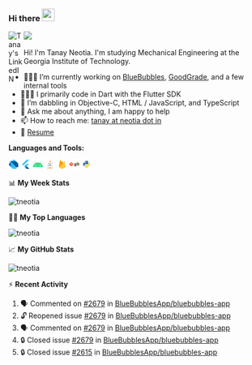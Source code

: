 ### Hi there <img src="https://media.giphy.com/media/hvRJCLFzcasrR4ia7z/giphy.gif" width="25px" height="25px">
<a href="https://www.linkedin.com/in/tneotia/">
  <img align="left" alt="Tanay's LinkedIN" width="30px" src="https://iconmonstr.com/wp-content/g/gd/makefg.php?i=../releases/preview/2012/png/iconmonstr-linkedin-3.png&r=10&g=102&b=194" />
</a>

![](https://visitor-badge.glitch.me/badge?page_id=tneotia.tneotia)


Hi! I'm Tanay Neotia. I'm studying Mechanical Engineering at the Georgia Institute of Technology. 

- 👨🏽‍💻 I’m currently working on [BlueBubbles](https://github.com/BlueBubblesApp), [GoodGrade](https://github.com/tneotia/HLSGrades), and a few internal tools
- 👨🏽‍💻 I primarily code in Dart with the Flutter SDK
- 🌱 I’m dabbling in Objective-C, HTML / JavaScript, and TypeScript
- 💬 Ask me about anything, I am happy to help
- 📫 How to reach me: [tanay at neotia dot in](mailto://tanay@neotia.in)
- 📝 [Resume](https://drive.google.com/file/d/1zlV1XXz1qV1TZeIYtkQ2bvopnYlI753g/view?usp=sharing)

**Languages and Tools:**  

<code><img height="20" src="https://raw.githubusercontent.com/github/explore/80688e429a7d4ef2fca1e82350fe8e3517d3494d/topics/dart/dart.png"></code>
<code><img height="20" src="https://raw.githubusercontent.com/github/explore/80688e429a7d4ef2fca1e82350fe8e3517d3494d/topics/flutter/flutter.png"></code>
<code><img height="20" src="https://raw.githubusercontent.com/github/explore/80688e429a7d4ef2fca1e82350fe8e3517d3494d/topics/android/android.png"></code>
<code><img height="20" src="https://raw.githubusercontent.com/github/explore/80688e429a7d4ef2fca1e82350fe8e3517d3494d/topics/java/java.png"></code>
<code><img height="20" src="https://raw.githubusercontent.com/github/explore/80688e429a7d4ef2fca1e82350fe8e3517d3494d/topics/firebase/firebase.png"></code>
<code><img height="20" src="https://raw.githubusercontent.com/github/explore/80688e429a7d4ef2fca1e82350fe8e3517d3494d/topics/git/git.png"></code>
<code><img height="20" src="https://raw.githubusercontent.com/github/explore/80688e429a7d4ef2fca1e82350fe8e3517d3494d/topics/python/python.png"></code>

📊 **My Week Stats**

<p> <img src="https://github-readme-stats.vercel.app/api/wakatime?username=tneotia&theme=dark" alt="tneotia" /> </p>

👨‍💻 **My Top Languages**

<p> <img src="https://github-readme-stats.tneotia.vercel.app/api/top-langs?username=tneotia&theme=dark" alt="tneotia" /> </p>

📈 **My GitHub Stats**

<p> <img src="https://github-readme-stats.tneotia.vercel.app/api?username=tneotia&show_icons=true&count_private=true&theme=dark&include_all_commits=true" alt="tneotia" /> </p>
  
:zap: **Recent Activity**

<!--START_SECTION:activity-->
1. 🗣 Commented on [#2679](https://github.com/BlueBubblesApp/bluebubbles-app/issues/2679#issuecomment-2068133505) in [BlueBubblesApp/bluebubbles-app](https://github.com/BlueBubblesApp/bluebubbles-app)
2. 🔓 Reopened issue [#2679](https://github.com/BlueBubblesApp/bluebubbles-app/issues/2679) in [BlueBubblesApp/bluebubbles-app](https://github.com/BlueBubblesApp/bluebubbles-app)
3. 🗣 Commented on [#2679](https://github.com/BlueBubblesApp/bluebubbles-app/issues/2679#issuecomment-2068133466) in [BlueBubblesApp/bluebubbles-app](https://github.com/BlueBubblesApp/bluebubbles-app)
4. 🔒 Closed issue [#2679](https://github.com/BlueBubblesApp/bluebubbles-app/issues/2679) in [BlueBubblesApp/bluebubbles-app](https://github.com/BlueBubblesApp/bluebubbles-app)
5. 🔒 Closed issue [#2615](https://github.com/BlueBubblesApp/bluebubbles-app/issues/2615) in [BlueBubblesApp/bluebubbles-app](https://github.com/BlueBubblesApp/bluebubbles-app)
<!--END_SECTION:activity-->
